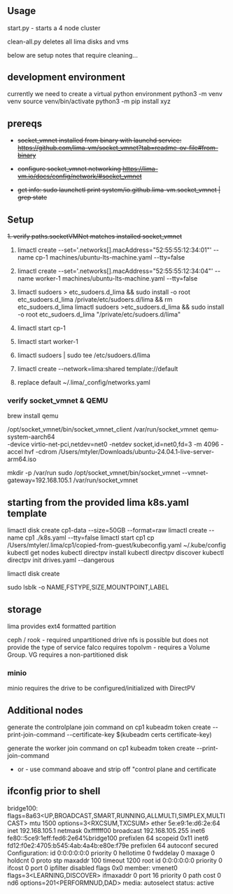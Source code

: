 #

## Usage

start.py - starts a 4 node cluster

clean-all.py deletes all lima disks and vms


below are setup notes that require cleaning...


## development environment

currently we need to create a virtual python environment
python3 -m venv venv
source venv/bin/activate
python3 -m pip install xyz


## prereqs

- ~~socket_vmnet installed from binary with launchd service: https://github.com/lima-vm/socket_vmnet?tab=readme-ov-file#from-binary~~

- ~~configure socket_vmnet networking https://lima-vm.io/docs/config/network/#socket_vmnet~~

- ~~get info: sudo launchctl print system/io.github.lima-vm.socket_vmnet | grep state~~

## Setup 

~~1. verify paths.socketVMNet matches installed socket_vmnet~~

1. limactl create --set='.networks[].macAddress="52:55:55:12:34:01"' --name cp-1 machines/ubuntu-lts-machine.yaml --tty=false
1. limactl create --set='.networks[].macAddress="52:55:55:12:34:04"' --name worker-1 machines/ubuntu-lts-machine.yaml --tty=false

1. limactl sudoers > etc_sudoers.d_lima && sudo install -o root etc_sudoers.d_lima /private/etc/sudoers.d/lima && rm etc_sudoers.d_lima
limactl sudoers >etc_sudoers.d_lima && sudo install -o root etc_sudoers.d_lima "/private/etc/sudoers.d/lima"

1. limactl start cp-1
1. limactl start worker-1

1. limactl sudoers | sudo tee /etc/sudoers.d/lima
1. limactl create --network=lima:shared template://default

1. replace default ~/.lima/_config/networks.yaml



### verify socket_vmnet & QEMU

brew install qemu

/opt/socket_vmnet/bin/socket_vmnet_client /var/run/socket_vmnet qemu-system-aarch64 \
-device virtio-net-pci,netdev=net0 -netdev socket,id=net0,fd=3 -m 4096 -accel hvf -cdrom /Users/mtyler/Downloads/ubuntu-24.04.1-live-server-arm64.iso


mkdir -p /var/run sudo /opt/socket_vmnet/bin/socket_vmnet --vmnet-gateway=192.168.105.1 /var/run/socket_vmnet



## starting from the provided lima k8s.yaml template


limactl disk create cp1-data --size=50GB --format=raw
limactl create --name cp1 ./k8s.yaml --tty=false
limactl start cp1
cp /Users/mtyler/.lima/cp1/copied-from-guest/kubeconfig.yaml ~/.kube/config
kubectl get nodes
kubectl directpv install
kubectl directpv discover
kubectl directpv init drives.yaml --dangerous




limactl disk create 

sudo lsblk -o NAME,FSTYPE,SIZE,MOUNTPOINT,LABEL


## storage
lima provides ext4 formatted partition

ceph / rook - required unpartitioned drive
nfs is possible but does not provide the type of service falco requires
topolvm - requires a Volume Group. VG requires a non-partitioned disk

### minio
minio requires the drive to be configured/initialized with DirectPV


## Additional nodes

generate the controlplane join command on cp1
kubeadm token create --print-join-command --certificate-key $(kubeadm certs certificate-key)

generate the worker join command on cp1
kubeadm token create --print-join-command 
- or - 
use command aboave and strip off "control plane and certificate


## ifconfig prior to shell
bridge100: flags=8a63<UP,BROADCAST,SMART,RUNNING,ALLMULTI,SIMPLEX,MULTICAST> mtu 1500
	options=3<RXCSUM,TXCSUM>
	ether 5e:e9:1e:d6:2e:64
	inet 192.168.105.1 netmask 0xffffff00 broadcast 192.168.105.255
	inet6 fe80::5ce9:1eff:fed6:2e64%bridge100 prefixlen 64 scopeid 0x11
	inet6 fd12:f0e2:4705:b545:4ab:4a4b:e80e:f79e prefixlen 64 autoconf secured
	Configuration:
		id 0:0:0:0:0:0 priority 0 hellotime 0 fwddelay 0
		maxage 0 holdcnt 0 proto stp maxaddr 100 timeout 1200
		root id 0:0:0:0:0:0 priority 0 ifcost 0 port 0
		ipfilter disabled flags 0x0
	member: vmenet0 flags=3<LEARNING,DISCOVER>
	        ifmaxaddr 0 port 16 priority 0 path cost 0
	nd6 options=201<PERFORMNUD,DAD>
	media: autoselect
	status: active
